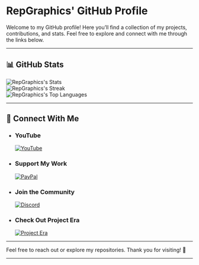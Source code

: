 # **RepGraphics' GitHub Profile**

Welcome to my GitHub profile! Here you’ll find a collection of my projects, contributions, and stats. Feel free to explore and connect with me through the links below.  

---

## **📊 GitHub Stats**

![RepGraphics's Stats](https://github-readme-stats.vercel.app/api?username=RepGraphics&theme=dark&show_icons=true&hide_border=true&count_private=true)  
![RepGraphics's Streak](https://github-readme-streak-stats.herokuapp.com/?user=RepGraphics&theme=dark&hide_border=true)  
![RepGraphics's Top Languages](https://github-readme-stats.vercel.app/api/top-langs/?username=RepGraphics&theme=dark&show_icons=true&hide_border=true&layout=compact)

---

## **🔗 Connect With Me**

- ### **YouTube**  
  [![YouTube](https://img.shields.io/youtube/channel/subscribers/UCVlqnigRMu-OkQ4Xf5YDrrA?label=Subscribe&logo=youtube&style=for-the-badge)](https://www.youtube.com/channel/UCVlqnigRMu-OkQ4Xf5YDrrA)

- ### **Support My Work**  
  [![PayPal](https://img.shields.io/badge/PayPal-Donate-blue?style=for-the-badge&logo=paypal&logoColor=white)](https://paypal.me/repgraphics?country.x=GB&locale.x=en_GB)

- ### **Join the Community**  
  [![Discord](https://img.shields.io/discord/812467944420409355?color=blueviolet&label=Discord&logo=discord&logoColor=white&style=for-the-badge)](https://discord.gg/Cus2zP4pPH)

- ### **Check Out Project Era**  
  [![Project Era](https://img.shields.io/website?down_color=Red&down_message=Offline&label=euphoriadevelopment.uk&style=for-the-badge&up_color=Green&up_message=Online&url=https%3A%2F%2Feuphoriadevelopment.uk)](https://euphoriatheme.uk)

---

Feel free to reach out or explore my repositories. Thank you for visiting! 🚀

---
